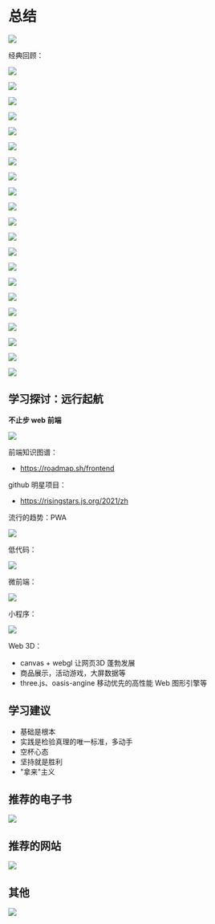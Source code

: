 # 总结

![](./img/18-01.PNG)

经典回顾：

![](./img/18-02.PNG)

![](./img/18-03.PNG)

![](./img/18-04.PNG)

![](./img/18-05.PNG)

![](./img/18-06.PNG)

![](./img/18-07.PNG)

![](./img/18-08.PNG)

![](./img/18-09.PNG)

![](./img/18-10.PNG)

![](./img/18-11.PNG)

![](./img/18-12.PNG)

![](./img/18-13.PNG)

![](./img/18-14.PNG)

![](./img/18-15.PNG)

![](./img/18-16.PNG)

![](./img/18-17.PNG)

![](./img/18-18.PNG)

![](./img/18-19.PNG)

![](./img/18-20.PNG)

![](./img/18-21.PNG)

![](./img/18-22.PNG)


## 学习探讨：远行起航

**不止步 web 前端**

![](./img/18-23.PNG)

前端知识图谱：
- https://roadmap.sh/frontend

github 明星项目：
- https://risingstars.js.org/2021/zh

流行的趋势：PWA

![](./img/18-24.PNG)


低代码：

![](./img/18-25.PNG)


微前端：

![](./img/18-26.PNG)

小程序：

![](./img/18-27.PNG)

Web 3D：
- canvas + webgl 让网页3D 蓬勃发展
- 商品展示，活动游戏，大屏数据等
- three.js、oasis-angine 移动优先的高性能 Web 图形引擎等

## 学习建议

- 基础是根本
- 实践是检验真理的唯一标准，多动手
- 空杯心态
- 坚持就是胜利
- "拿来"主义

## 推荐的电子书

![](./img/18-28.PNG)

## 推荐的网站

![](./img/18-29.PNG)

## 其他

![](./img/18-30.PNG)


